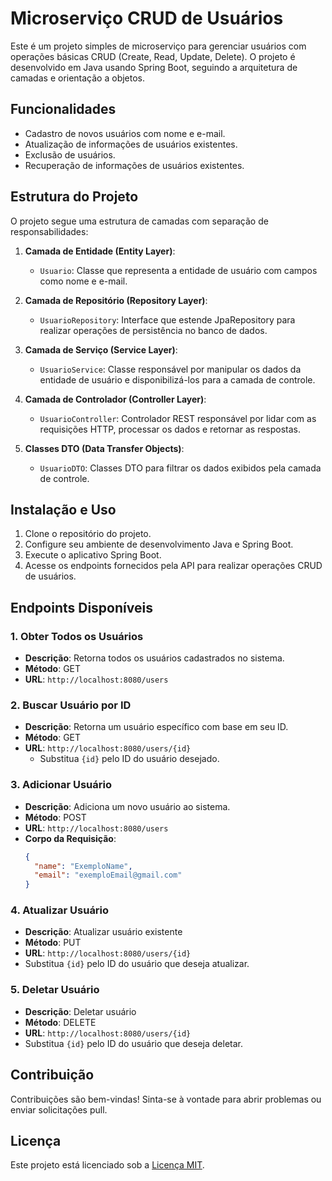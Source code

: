 # Microserviço CRUD de Usuários

Este é um projeto simples de microserviço para gerenciar usuários com operações básicas CRUD (Create, Read, Update, Delete). O projeto é desenvolvido em Java usando Spring Boot, seguindo a arquitetura de camadas e orientação a objetos.

## Funcionalidades

- Cadastro de novos usuários com nome e e-mail.
- Atualização de informações de usuários existentes.
- Exclusão de usuários.
- Recuperação de informações de usuários existentes.

## Estrutura do Projeto

O projeto segue uma estrutura de camadas com separação de responsabilidades:

1. **Camada de Entidade (Entity Layer)**:
   - `Usuario`: Classe que representa a entidade de usuário com campos como nome e e-mail.

2. **Camada de Repositório (Repository Layer)**:
   - `UsuarioRepository`: Interface que estende JpaRepository para realizar operações de persistência no banco de dados.

3. **Camada de Serviço (Service Layer)**:
   - `UsuarioService`: Classe responsável por manipular os dados da entidade de usuário e disponibilizá-los para a camada de controle.

4. **Camada de Controlador (Controller Layer)**:
   - `UsuarioController`: Controlador REST responsável por lidar com as requisições HTTP, processar os dados e retornar as respostas.

5. **Classes DTO (Data Transfer Objects)**:
   - `UsuarioDTO`: Classes DTO para filtrar os dados exibidos pela camada de controle.

## Instalação e Uso

1. Clone o repositório do projeto.
2. Configure seu ambiente de desenvolvimento Java e Spring Boot.
3. Execute o aplicativo Spring Boot.
4. Acesse os endpoints fornecidos pela API para realizar operações CRUD de usuários.

## Endpoints Disponíveis

### 1. Obter Todos os Usuários

- **Descrição**: Retorna todos os usuários cadastrados no sistema.
- **Método**: GET
- **URL**: `http://localhost:8080/users`

### 2. Buscar Usuário por ID

- **Descrição**: Retorna um usuário específico com base em seu ID.
- **Método**: GET
- **URL**: `http://localhost:8080/users/{id}`
  - Substitua `{id}` pelo ID do usuário desejado.

### 3. Adicionar Usuário

- **Descrição**: Adiciona um novo usuário ao sistema.
- **Método**: POST
- **URL**: `http://localhost:8080/users`
- **Corpo da Requisição**:
  ```json
  {
    "name": "ExemploName",
    "email": "exemploEmail@gmail.com"
  }

### 4. Atualizar Usuário 

- **Descrição**: Atualizar usuário existente
- **Método**: PUT
- **URL**: `http://localhost:8080/users/{id}`
- Substitua `{id}` pelo ID do usuário que deseja atualizar.

### 5. Deletar Usuário

- **Descrição**: Deletar usuário
- **Método**: DELETE
- **URL**: `http://localhost:8080/users/{id}`
- Substitua `{id}` pelo ID do usuário que deseja deletar.

## Contribuição

Contribuições são bem-vindas! Sinta-se à vontade para abrir problemas ou enviar solicitações pull.

## Licença

Este projeto está licenciado sob a [Licença MIT](LICENSE).
